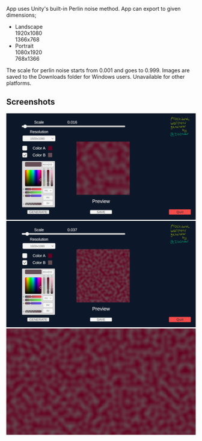 App uses Unity's built-in Perlin noise method. 
App can export to given dimensions;
- Landscape  
1920x1080  
1366x768
- Portrait  
1080x1920  
768x1366

The scale for perlin noise starts from 0.001 and goes to 0.999.
Images are saved to the Downloads folder for Windows users. Unavailable for other platforms.

## Screenshots
![Alt Text](Assets/Textures/Screenshots/1.png)
![Alt Text](Assets/Textures/Screenshots/2.png)
![Alt Text](Assets/Textures/Screenshots/3.png)
